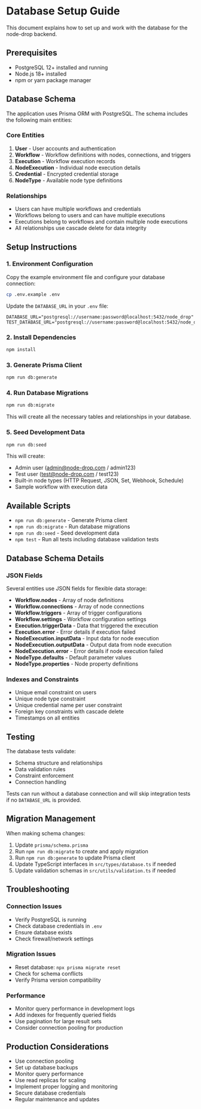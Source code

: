 # Database Setup Guide

This document explains how to set up and work with the database for the node-drop backend.

## Prerequisites

- PostgreSQL 12+ installed and running
- Node.js 18+ installed
- npm or yarn package manager

## Database Schema

The application uses Prisma ORM with PostgreSQL. The schema includes the following main entities:

### Core Entities

1. **User** - User accounts and authentication
2. **Workflow** - Workflow definitions with nodes, connections, and triggers
3. **Execution** - Workflow execution records
4. **NodeExecution** - Individual node execution details
5. **Credential** - Encrypted credential storage
6. **NodeType** - Available node type definitions

### Relationships

- Users can have multiple workflows and credentials
- Workflows belong to users and can have multiple executions
- Executions belong to workflows and contain multiple node executions
- All relationships use cascade delete for data integrity

## Setup Instructions

### 1. Environment Configuration

Copy the example environment file and configure your database connection:

```bash
cp .env.example .env
```

Update the `DATABASE_URL` in your `.env` file:

```env
DATABASE_URL="postgresql://username:password@localhost:5432/node_drop"
TEST_DATABASE_URL="postgresql://username:password@localhost:5432/node_drop_test"
```

### 2. Install Dependencies

```bash
npm install
```

### 3. Generate Prisma Client

```bash
npm run db:generate
```

### 4. Run Database Migrations

```bash
npm run db:migrate
```

This will create all the necessary tables and relationships in your database.

### 5. Seed Development Data

```bash
npm run db:seed
```

This will create:
- Admin user (admin@node-drop.com / admin123)
- Test user (test@node-drop.com / test123)
- Built-in node types (HTTP Request, JSON, Set, Webhook, Schedule)
- Sample workflow with execution data

## Available Scripts

- `npm run db:generate` - Generate Prisma client
- `npm run db:migrate` - Run database migrations
- `npm run db:seed` - Seed development data
- `npm test` - Run all tests including database validation tests

## Database Schema Details

### JSON Fields

Several entities use JSON fields for flexible data storage:

- **Workflow.nodes** - Array of node definitions
- **Workflow.connections** - Array of node connections
- **Workflow.triggers** - Array of trigger configurations
- **Workflow.settings** - Workflow configuration settings
- **Execution.triggerData** - Data that triggered the execution
- **Execution.error** - Error details if execution failed
- **NodeExecution.inputData** - Input data for node execution
- **NodeExecution.outputData** - Output data from node execution
- **NodeExecution.error** - Error details if node execution failed
- **NodeType.defaults** - Default parameter values
- **NodeType.properties** - Node property definitions

### Indexes and Constraints

- Unique email constraint on users
- Unique node type constraint
- Unique credential name per user constraint
- Foreign key constraints with cascade delete
- Timestamps on all entities

## Testing

The database tests validate:

- Schema structure and relationships
- Data validation rules
- Constraint enforcement
- Connection handling

Tests can run without a database connection and will skip integration tests if no `DATABASE_URL` is provided.

## Migration Management

When making schema changes:

1. Update `prisma/schema.prisma`
2. Run `npm run db:migrate` to create and apply migration
3. Run `npm run db:generate` to update Prisma client
4. Update TypeScript interfaces in `src/types/database.ts` if needed
5. Update validation schemas in `src/utils/validation.ts` if needed

## Troubleshooting

### Connection Issues

- Verify PostgreSQL is running
- Check database credentials in `.env`
- Ensure database exists
- Check firewall/network settings

### Migration Issues

- Reset database: `npx prisma migrate reset`
- Check for schema conflicts
- Verify Prisma version compatibility

### Performance

- Monitor query performance in development logs
- Add indexes for frequently queried fields
- Use pagination for large result sets
- Consider connection pooling for production

## Production Considerations

- Use connection pooling
- Set up database backups
- Monitor query performance
- Use read replicas for scaling
- Implement proper logging and monitoring
- Secure database credentials
- Regular maintenance and updates